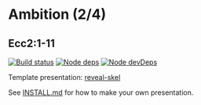 # Ambition (2/4)
## Ecc2:1-11

[![Build status](https://travis-ci.org/sermons/ambition.svg)](https://travis-ci.org/sermons/ambition)
[![Node deps](https://david-dm.org/sermons/ambition.svg)](https://david-dm.org/sermons/ambition)
[![Node devDeps](https://david-dm.org/sermons/ambition/dev-status.svg)](https://david-dm.org/sermons/ambition?type=dev)

Template presentation: [reveal-skel](https://github.com/sermons/reveal-skel)

See [INSTALL.md](INSTALL.md)
for how to make your own presentation.
